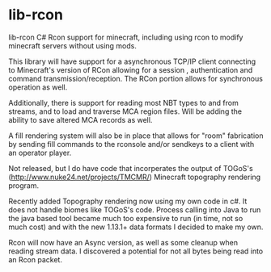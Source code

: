 # lib-rcon
lib-rcon C# Rcon support for minecraft, including using rcon to modify minecraft servers without using mods.

This library will have support for a asynchronous TCP/IP client connecting to Minecraft's version of RCon allowing for a session , authentication and command transmission/reception. The RCon portion allows for synchronous operation as well.

Additionally, there is support for reading most NBT types to and from streams, and to load and traverse MCA region files. Will be adding the ability to save altered MCA records as well.

A fill rendering system will also be in place that allows for "room" fabrication by sending fill commands to the rconsole and/or sendkeys to a client with an operator player.

Not released, but I do have code that incorperates the output of TOGoS's (http://www.nuke24.net/projects/TMCMR/) Minecraft topography rendering program.

Recently added Topography rendering now using my own code in c#.  It does not handle biomes like TOGoS's code.  Process calling into Java to run the java based tool became much too expensive to run (in time, not so much cost) and with the new 1.13.1+ data formats I decided to make my own.

Rcon will now have an Async version, as well as some cleanup when reading stream data.  I discovered a potential for not all bytes being read into an Rcon packet.  
